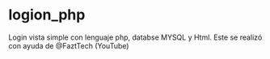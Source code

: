 # logion_php
Login vista simple con lenguaje php, databse MYSQL y Html.  Este se realizó con ayuda de @FaztTech (YouTube)
